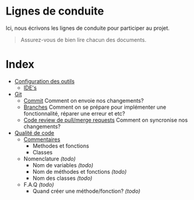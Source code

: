 
Lignes de conduite
==================

Ici, nous écrivons les lignes de conduite pour participer au projet.

> Assurez-vous de bien lire chacun des documents.

# Index
- [Configuration des outils](configuration/README.md)
  - [IDE's](configuration/IDE.md)
- [Git](git/README.md)
  - [Commit](git/commits.md) Comment on envoie nos changements?
  - [Branches](git/branches.md) Comment on se prépare pour implémenter une fonctionnalité, réparer une erreur et etc?
  - [Code review de pull/merge requests](git/code-reviews.md) Comment on syncronise nos changements?
- [Qualité de code](qualite-code/README.md)
  - [Commentaires](commentaires.md)
    - Methodes et fonctions
    - Classes
  - Nomenclature *(todo)*
    - Nom de variables *(todo)*
    - Nom de méthodes et fonctions *(todo)*
    - Nom des classes *(todo)*
  - F.A.Q *(todo)*
    - Quand créer une méthode/fonction? *(todo)*
